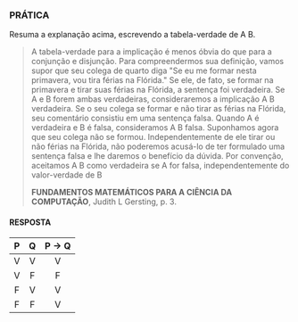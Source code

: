 ### PRÁTICA

Resuma a explanação acima, escrevendo a tabela-verdade de A B.

> A tabela-verdade para a implicação é menos óbvia do que para a conjunção e disjunção. Para compreendermos sua definição, vamos supor que seu colega de quarto diga "Se eu me formar nesta primavera, vou tira férias na Flórida." Se ele, de fato, se formar na primavera e tirar suas férias na Flórida, a sentença foi verdadeira. Se A e B forem ambas verdadeiras, consideraremos a implicação A B verdadeira. Se o seu colega se formar e não tirar as férias na Flórida, seu comentário consistiu em uma sentença falsa. Quando A é verdadeira e B é falsa, consideramos A B falsa. Suponhamos agora que seu colega não se formou. Independentemente de ele tirar ou não férias na Flórida, não poderemos acusá-lo de ter formulado uma sentença falsa e lhe daremos o benefício da dúvida. Por convenção, aceitamos A B como verdadeira se A for falsa, independentemente do valor-verdade de B
>
> **FUNDAMENTOS MATEMÁTICOS PARA A CIÊNCIA DA COMPUTAÇÃO**, Judith L Gersting, p. 3.

#### RESPOSTA

| P | Q | P → Q |
|:-:|:-:|:-----:|
| V | V |   V   |
| V | F |   F   |
| F | V |   V   |
| F | F |   V   |
